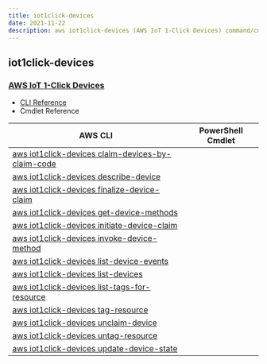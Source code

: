 ```yaml
---
title: iot1click-devices
date: 2021-11-22
description: aws iot1click-devices (AWS IoT 1-Click Devices) command/cmdlet list.
---
```


## iot1click-devices

### [AWS IoT 1-Click Devices](https://aws.amazon.com/iot/)

* [CLI Reference](https://docs.aws.amazon.com/cli/latest/reference/iot1click-devices/index.html)
* Cmdlet Reference

|AWS CLI|PowerShell Cmdlet|
|----|----|
|[aws iot1click-devices claim-devices-by-claim-code](https://docs.aws.amazon.com/cli/latest/reference/iot1click-devices/claim-devices-by-claim-code.html)||
|[aws iot1click-devices describe-device](https://docs.aws.amazon.com/cli/latest/reference/iot1click-devices/describe-device.html)||
|[aws iot1click-devices finalize-device-claim](https://docs.aws.amazon.com/cli/latest/reference/iot1click-devices/finalize-device-claim.html)||
|[aws iot1click-devices get-device-methods](https://docs.aws.amazon.com/cli/latest/reference/iot1click-devices/get-device-methods.html)||
|[aws iot1click-devices initiate-device-claim](https://docs.aws.amazon.com/cli/latest/reference/iot1click-devices/initiate-device-claim.html)||
|[aws iot1click-devices invoke-device-method](https://docs.aws.amazon.com/cli/latest/reference/iot1click-devices/invoke-device-method.html)||
|[aws iot1click-devices list-device-events](https://docs.aws.amazon.com/cli/latest/reference/iot1click-devices/list-device-events.html)||
|[aws iot1click-devices list-devices](https://docs.aws.amazon.com/cli/latest/reference/iot1click-devices/list-devices.html)||
|[aws iot1click-devices list-tags-for-resource](https://docs.aws.amazon.com/cli/latest/reference/iot1click-devices/list-tags-for-resource.html)||
|[aws iot1click-devices tag-resource](https://docs.aws.amazon.com/cli/latest/reference/iot1click-devices/tag-resource.html)||
|[aws iot1click-devices unclaim-device](https://docs.aws.amazon.com/cli/latest/reference/iot1click-devices/unclaim-device.html)||
|[aws iot1click-devices untag-resource](https://docs.aws.amazon.com/cli/latest/reference/iot1click-devices/untag-resource.html)||
|[aws iot1click-devices update-device-state](https://docs.aws.amazon.com/cli/latest/reference/iot1click-devices/update-device-state.html)||


